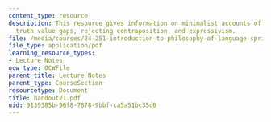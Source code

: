```yaml
---
content_type: resource
description: This resource gives information on minimalist accounts of truth, normativity,
  truth value gaps, rejecting contraposition, and expressivism.
file: /media/courses/24-251-introduction-to-philosophy-of-language-spring-2005/9139385b96f878789bbfca5a51bc35d0_handout21.pdf
file_type: application/pdf
learning_resource_types:
- Lecture Notes
ocw_type: OCWFile
parent_title: Lecture Notes
parent_type: CourseSection
resourcetype: Document
title: handout21.pdf
uid: 9139385b-96f8-7878-9bbf-ca5a51bc35d0
---
```

